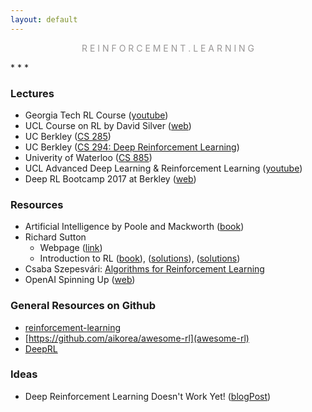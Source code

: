 ```yaml
---
layout: default
---
```

<p style="text-align: center; color:#5c58589f; margin =0">R E I N F O R C E M E N T . L E A R N I N G</p>
* * *

### Lectures
- Georgia Tech RL Course ([youtube](https://www.youtube.com/playlist?list=PLFihX_3MLxS-xipfAZUwzAie7AWbJQ8k2))
- UCL Course on RL by David Silver ([web](http://www0.cs.ucl.ac.uk/staff/d.silver/web/Teaching.html))
- UC Berkley ([CS 285](http://rail.eecs.berkeley.edu/deeprlcourse/))
- UC Berkley ([CS 294: Deep Reinforcement Learning](http://rll.berkeley.edu/deeprlcourse-fa15/))
- Univerity of Waterloo ([CS 885](https://cs.uwaterloo.ca/~ppoupart/teaching/cs885-spring18/))
- UCL Advanced Deep Learning & Reinforcement Learning ([youtube](https://www.youtube.com/playlist?list=PLqYmG7hTraZDNJre23vqCGIVpfZ_K2RZs))
- Deep RL Bootcamp 2017 at Berkley ([web](https://sites.google.com/view/deep-rl-bootcamp/))


### Resources
- Artificial Intelligence by Poole and Mackworth ([book](https://artint.info/2e/html/ArtInt2e.html))
- Richard Sutton
    - Webpage ([link](http://incompleteideas.net/))
    - Introduction to RL ([book](http://incompleteideas.net/book/the-book.html)), ([solutions](https://github.com/LyWangPX/Reinforcement-Learning-2nd-Edition-by-Sutton-Exercise-Solutions)), ([solutions](https://github.com/ShangtongZhang/reinforcement-learning-an-introduction))
- Csaba Szepesvári: [Algorithms for Reinforcement Learning](https://sites.ualberta.ca/~szepesva/RLBook.html)
- OpenAI Spinning Up ([web](https://spinningup.openai.com))



### General Resources on Github
- [reinforcement-learning](https://github.com/dennybritz/reinforcement-learning/blob/master/README.md#overview)
- [https://github.com/aikorea/awesome-rl](awesome-rl)
- [DeepRL](https://github.com/ShangtongZhang/DeepRL)

### Ideas
- Deep Reinforcement Learning Doesn't Work Yet! ([blogPost](https://www.alexirpan.com/2018/02/14/rl-hard.html))